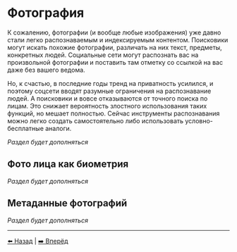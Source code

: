 # Фотография

К сожалению, фотографии (и вообще любые изображения) уже давно стали легко распознаваемым и индексируемым контентом.
Поисковики могут искать похожие фотографии, различать на них текст, предметы, конкретных людей. Социальные
сети могут распознать вас на произвольной фотографии и поставить там отметку со ссылкой на вас даже без вашего ведома.

Но, к счастью, в последние годы тренд на приватность усилился, и поэтому соцсети вводят разумные ограничения
на распознавание людей. А поисковики и вовсе отказываются от точного поиска по лицам. Это снижает вероятность
злостного использования таких функций, но мешает полностью. Сейчас инструменты распознавания можно легко создать
самостоятельно либо использовать условно-бесплатные аналоги.

*Раздел будет дополняться*

## Фото лица как биометрия

*Раздел будет дополняться*

## Метаданные фотографий

*Раздел будет дополняться*

---

[⬅️ Назад](./password.md) | [➡️ Вперёд](./breaches.md)

